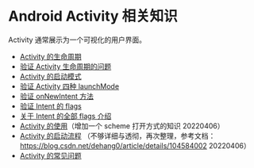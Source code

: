 # Android Activity 相关知识
Activity 通常展示为一个可视化的用户界面。

* [Activity 的生命周期](https://github.com/meibinbin/android/tree/main/components/Activity/Activity%E7%9A%84%E7%94%9F%E5%91%BD%E5%91%A8%E6%9C%9F.md)
* [验证 Activity 生命周期的问题](https://github.com/meibinbin/android/tree/main/components/Activity/%E9%AA%8C%E8%AF%81Activity%E7%94%9F%E5%91%BD%E5%91%A8%E6%9C%9F%E7%9A%84%E9%97%AE%E9%A2%98.md)
* [Activity 的启动模式](https://github.com/meibinbin/android/tree/main/components/Activity/Activity%E7%9A%84%E5%90%AF%E5%8A%A8%E6%A8%A1%E5%BC%8F.md)
* [验证 Activity 四种 launchMode ](https://github.com/meibinbin/android/tree/main/components/Activity/%E9%AA%8C%E8%AF%81Activity%E5%9B%9B%E7%A7%8DlaunchMode.md)
* [验证 onNewIntent 方法](https://github.com/meibinbin/android/tree/main/components/Activity/%E9%AA%8C%E8%AF%81%20onNewIntent%20%E6%96%B9%E6%B3%95.md)
* [验证 Intent 的 flags ](https://github.com/meibinbin/android/tree/main/components/Activity/%E9%AA%8C%E8%AF%81Intent%E7%9A%84flags.md)
* [关于 Intent 的全部 flags 介绍](https://github.com/meibinbin/android/tree/main/components/Activity/%E5%85%B3%E4%BA%8EIntent%E7%9A%84%E5%85%A8%E9%83%A8flags%E4%BB%8B%E7%BB%8D.md)
* [Activity 的使用](https://github.com/meibinbin/android/tree/main/components/Activity/Activity%E7%9A%84%E4%BD%BF%E7%94%A8.md)（增加一个 scheme 打开方式的知识 20220406）
* [Activity 的启动流程](https://github.com/meibinbin/android/tree/main/components/Activity/Activity%E7%9A%84%E5%90%AF%E5%8A%A8%E6%B5%81%E7%A8%8B.md) （不够详细与透彻，再次整理，参考文档：https://blog.csdn.net/dehang0/article/details/104584002  20220406）
* [Activity 的常见问题](https://github.com/meibinbin/android/tree/main/components/Activity/Activity%E7%9A%84%E5%B8%B8%E8%A7%81%E9%97%AE%E9%A2%98.md)

